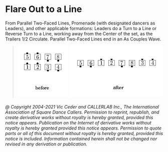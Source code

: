 
# Flare Out to a Line

From Parallel Two-Faced Lines, Promenade (with designated
dancers as Leaders), and other applicable formations: Leaders do a
Turn to a Line or Reverse Turn to a Line, working away from the
Center of the set, as the Trailers 1/2 Circulate. Parallel Two-Faced
Lines end in an As Couples Wave.

> 
> ![alt](flare_out_to_a_line-1.png)
> ![alt](flare_out_to_a_line-2.png)
> 

###### @ Copyright 2004-2021 Vic Ceder and CALLERLAB Inc., The International Association of Square Dance Callers. Permission to reprint, republish, and create derivative works without royalty is hereby granted, provided this notice appears. Publication on the Internet of derivative works without royalty is hereby granted provided this notice appears. Permission to quote parts or all of this document without royalty is hereby granted, provided this notice is included. Information contained herein shall not be changed nor revised in any derivation or publication.
